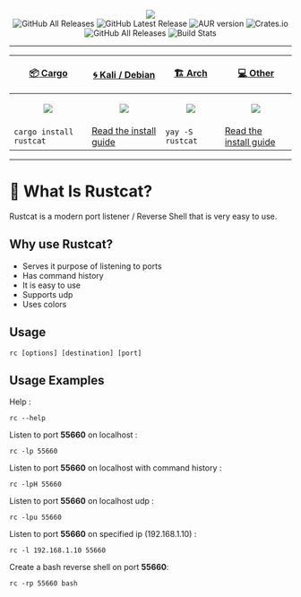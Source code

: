 <div align="center" >
  <br>
  <img src="https://raw.githubusercontent.com/robiot/rustcat/main/.github/assets/banner.png">
  <br>
  
  <img alt="GitHub All Releases" src="https://img.shields.io/github/contributors/robiot/rustcat?label=Contributors">
  <img alt="GitHub Latest Release" src="https://img.shields.io/github/v/tag/robiot/rustcat?label=Latest%20Release">
  <img alt="AUR version" src="https://img.shields.io/aur/version/rustcat">
  <img alt="Crates.io" src="https://img.shields.io/crates/d/rustcat?label=Cargo%20Downloads">
  <img alt="GitHub All Releases" src="https://img.shields.io/github/downloads/robiot/rustcat/total?label=GitHub%20Downloads">
  <img alt="Build Stats" src="https://github.com/robiot/rustcat/actions/workflows/rust.yml/badge.svg">
  <hr>
</div>

| <p align="center"><a href="https://crates.io/crates/rustcat">:package: Cargo</a></p>            | <p align="center"><a href="https://github.com/robiot/rustcat/releases">:cyclone: Kali / Debian </p>                 | <p align="center"><a href="https://aur.archlinux.org/packages/rustcat/">🏗️ Arch </a></p>                       | <p align="center"><a href="https://github.com/robiot/rustcat/releases">:computer: Other </a></p>                     |
| ----------------------------------------------------------------------------------------------------------------- | --------------------------------------------------------------------------------------------------------------- | --------------------------------------------------------------------------------------------------------------- | --------------------------------------------------------------------------------------------------------------- |
| <p align="center"><img src="https://raw.githubusercontent.com/robiot/rustcat/main/.github/assets/cargo.png" /></p> | <p align="center"><img src="https://raw.githubusercontent.com/robiot/rustcat/main/.github/assets/kali.png" /></p> | <p align="center"><img src="https://raw.githubusercontent.com/robiot/rustcat/main/.github/assets/arch.png" /></p> | <p align="center"><img src="https://raw.githubusercontent.com/robiot/rustcat/main/.github/assets/others.png" /></p> |
| `cargo install rustcat` | [Read the install guide](https://github.com/robiot/rustcat/wiki/Installation-Guide#kalidebian)     | `yay -S rustcat`                                                                                               |  [Read the install guide](https://github.com/robiot/rustcat/wiki/Installation-Guide#other)     
<hr>

# :thinking: What Is Rustcat?
Rustcat is a modern port listener / Reverse Shell that is very easy to use.

Why use Rustcat?
------------------------
* Serves it purpose of listening to ports
* Has command history
* It is easy to use
* Supports udp
* Uses colors


Usage
------------------------
```
rc [options] [destination] [port]
```

Usage Examples
------------------------

Help :
```
rc --help
```
Listen to port **55660** on localhost :
```
rc -lp 55660
```
Listen to port **55660** on localhost with command history :
```
rc -lpH 55660
```
Listen to port **55660** on localhost udp :
```
rc -lpu 55660
```
Listen to port **55660** on specified ip (192.168.1.10) :
```
rc -l 192.168.1.10 55660
```
Create a bash reverse shell on port **55660**:
```
rc -rp 55660 bash
```